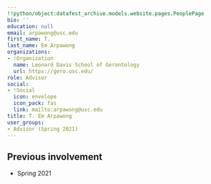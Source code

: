 ```yaml
---
!!python/object:datafest_archive.models.website.pages.PeoplePage
bio: ''
education: null
email: arpawong@usc.edu
first_name: T.
last_name: Em Arpawong
organizations:
- !Organization
  name: Leonard Davis School of Gerontology
  url: https://gero.usc.edu/
role: Advisor
social:
- !Social
  icon: envelope
  icon_pack: fas
  link: mailto:arpawong@usc.edu
title: T. Em Arpawong
user_groups:
- Advisor (Spring 2021)
---
```


## Previous involvement

* Spring 2021